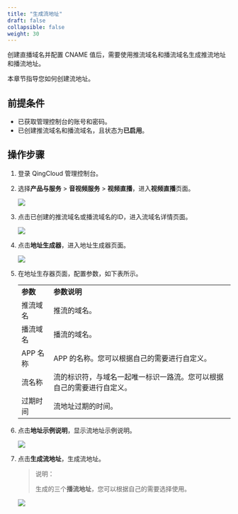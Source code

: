 ```yaml
---
title: "生成流地址"
draft: false
collapsible: false
weight: 30
---
```


创建直播域名并配置 CNAME 值后，需要使用推流域名和播流域名生成推流地址和播流地址。

本章节指导您如何创建流地址。

## 前提条件

- 已获取管理控制台的账号和密码。
- 已创建推流域名和播流域名，且状态为**已启用**。

## 操作步骤

1. 登录 QingCloud 管理控制台。

2. 选择**产品与服务** > **音视频服务** > **视频直播**，进入**视频直播**页面。

   ![](../../_images/qs_app_list.png)

3. 点击已创建的推流域名或播流域名的ID，进入流域名详情页面。

   ![](../../_images/um_doname_details.png)

4. 点击**地址生成器**，进入地址生成器页面。

   ![](../../_images/um_generate_address.png)

5. 在地址生存器页面，配置参数，如下表所示。

   <table class="table table-bordered table-striped table-condensed">
     <tr>
       <td><b>参数</td>
       <td><b>参数说明</td>
     </tr>
     <tr>
       <td>推流域名</td>
       <td>推流的域名。</td>
     <tr>
       <td>播流域名</td>
       <td>播流的域名。</td>
     </tr>
        <tr>
       <td>APP 名称</td>
       <td>APP 的名称。您可以根据自己的需要进行自定义。</td>
     </tr>
     <tr>
       <td>流名称</td>
       <td>流的标识符，与域名一起唯一标识一路流。您可以根据自己的需要进行自定义。</td>
     </tr>
     <tr>
       <td>过期时间</td>
       <td>流地址过期的时间。</td>
     </tr>
   </table>

6. 点击**地址示例说明**，显示流地址示例说明。

   ![](../../_images/um_address_note.png)

7. 点击**生成流地址**，生成流地址。

   > 说明：
   >
   > 生成的三个**播流地址**，您可以根据自己的需要选择使用。
   
   ![](../../_images/um_flow_address.png)

